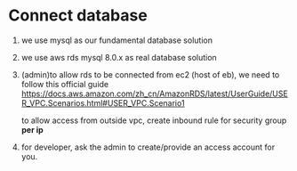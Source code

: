 # Connect database

1. we use mysql as our fundamental database solution
2. we use aws rds mysql 8.0.x as real database solution
3. (admin)to allow rds to be connected from ec2 (host of eb), we need to follow this official guide
    https://docs.aws.amazon.com/zh_cn/AmazonRDS/latest/UserGuide/USER_VPC.Scenarios.html#USER_VPC.Scenario1

    to allow access from outside vpc, create inbound rule for security group **per ip**
4. for developer, ask the admin to create/provide an access account for you.
